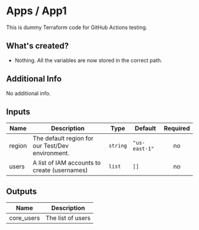 # Apps / App1

This is dummy Terraform code for GitHub Actions testing.

## What's created?

* Nothing. All the variables are now stored in the correct path.

## Additional Info

No additional info.

## Inputs

| Name | Description | Type | Default | Required |
|------|-------------|------|---------|:--------:|
| region | The default region for our Test/Dev environment. | `string` | `"us-east-1"` | no |
| users | A list of IAM accounts to create (usernames) | `list` | `[]` | no |

## Outputs

| Name | Description |
|------|-------------|
| core\_users | The list of users |
